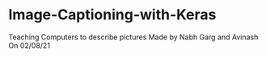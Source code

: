 # Image-Captioning-with-Keras
Teaching Computers to describe pictures
Made by Nabh Garg and Avinash
On 02/08/21
